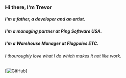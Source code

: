 ### Hi there, I'm Trevor 
##### I'm a father,  a developer and an artist. 
##### I'm a managing partner at Ping Software USA. 
##### I'm a Warehouse Manager at Flagpoles ETC.

###### I thouroughly love what I do which makes it not like work.







[![GitHub](https://img.shields.io/github/followers/tkamin72?style=social)]
